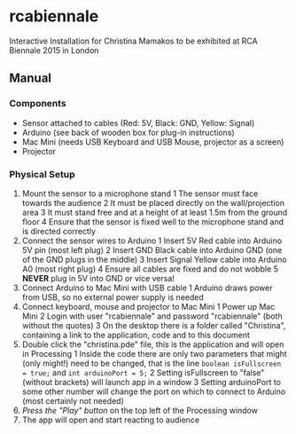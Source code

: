 # rcabiennale
Interactive Installation for Christina Mamakos to be exhibited at RCA Biennale 2015 in London

## Manual

### Components
- Sensor attached to cables (Red: 5V, Black: GND, Yellow: Signal)
- Arduino (see back of wooden box for plug-in instructions)
- Mac Mini (needs USB Keyboard and USB Mouse, projector as a screen)
- Projector

### Physical Setup
1. Mount the sensor to a microphone stand
  1 The sensor must face towards the audience
  2 It must be placed directly on the wall/projection area
  3 It must stand free and at a height of at least 1.5m from the ground floor
  4 Ensure that the sensor is fixed well to the microphone stand and is directed correctly
2. Connect the sensor wires to Arduino
  1 Insert 5V Red cable into Arduino 5V pin (most left plug)
  2 Insert GND Black cable into Arduino GND (one of the GND plugs in the middle)
  3 Insert Signal Yellow cable into Arduino A0 (most right plug)
  4 Ensure all cables are fixed and do not wobble
  5 **NEVER** plug in 5V into GND or vice versa!
3. Connect Arduino to Mac Mini with USB cable
  1 Arduino draws power from USB, so no external power supply is needed
4. Connect keyboard, mouse and projector to Mac Mini
  1 Power up Mac Mini
  2 Login with user "rcabiennale" and password "rcabiennale" (both without the quotes)
  3 On the desktop there is a folder called "Christina", containing a link to the application, code and to this document
5. Double click the "christina.pde" file, this is the application and will open in Processing
  1 Inside the code there are only two parameters that might (only might!) need to be changed, that is the line `boolean isFullscreen = true;` and `int arduinoPort = 5;`
  2 Setting isFullscreen to "false" (without brackets) will launch app in a window
  3 Setting arduinoPort to some other number will change the port on which to connect to Arduino (most certainly not needed)
6. *Press the "Play" button* on the top left of the Processing window
7. The app will open and start reacting to audience